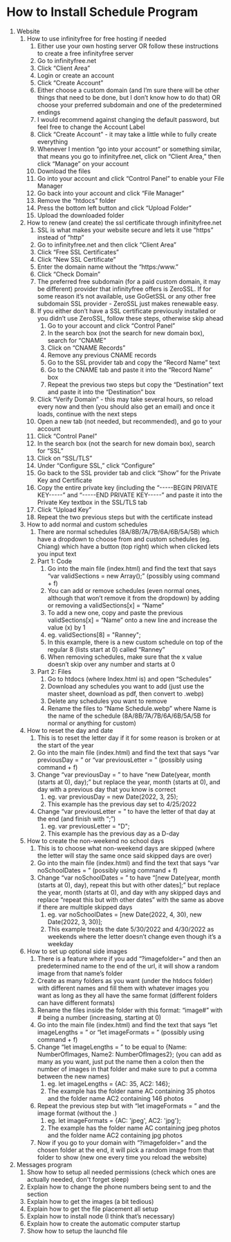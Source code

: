 # How to Install Schedule Program

1. Website
   1. How to use infinityfree for free hosting if needed
      1. Either use your own hosting server OR follow these instructions to create a free infinityfree server
      2. Go to infinityfree.net
      3. Click “Client Area”
      4. Login or create an account
      5. Click “Create Account”
      6. Either choose a custom domain (and I’m sure there will be other things that need to be done, but I don’t know how to do that) OR choose your preferred subdomain and one of the predetermined endings
      7. I would recommend against changing the default password, but feel free to change the Account Label
      8. Click “Create Account” - it may take a little while to fully create everything
      9. Whenever I mention “go into your account” or something similar, that means you go to infinityfree.net, click on “Client Area,” then click “Manage” on your account
      10. Download the files
      11. Go into your account and click “Control Panel” to enable your File Manager
      12. Go back into your account and click “File Manager”
      13. Remove the “htdocs” folder
      14. Press the bottom left button and click “Upload Folder”
      15. Upload the downloaded folder
   2. How to renew (and create) the ssl certificate through infinityfree.net
      1. SSL is what makes your website secure and lets it use “https” instead of “http”
      2. Go to infinityfree.net and then click “Client Area”
      3. Click “Free SSL Certificates”
      4. Click “New SSL Certificate”
      5. Enter the domain name without the “https:/www.”
      6. Click “Check Domain”
      7. The preferred free subdomain (for a paid custom domain, it may be different) provider that infinityfree offers is ZeroSSL. If for some reason it’s not available, use GoGetSSL or any other free subdomain SSL provider - ZeroSSL just makes renewable easy.
      8. If you either don’t have a SSL certificate previously installed or you didn’t use ZeroSSL, follow these steps, otherwise skip ahead
         1. Go to your account and click “Control Panel”
         2. In the search box (not the search for new domain box), search for “CNAME”
         3. Click on “CNAME Records”
         4. Remove any previous CNAME records
         5. Go to the SSL provider tab and copy the “Record Name” text
         6. Go to the CNAME tab and paste it into the “Record Name” box
         7. Repeat the previous two steps but copy the “Destination” text and paste it into the “Destination” box
      9. Click “Verify Domain” - this may take several hours, so reload every now and then (you should also get an email) and once it loads, continue with the next steps
      10. Open a new tab (not needed, but recommended), and go to your account
      11. Click “Control Panel”
      12. In the search box (not the search for new domain box), search for “SSL”
      13. Click on “SSL/TLS”
      14. Under “Configure SSL,” click “Configure”
      15. Go back to the SSL provider tab and click “Show” for the Private Key and Certificate
      16. Copy the entire private key (including the “-----BEGIN PRIVATE KEY-----” and “-----END PRIVATE KEY-----” and paste it into the Private Key textbox in the SSL/TLS tab
      17. Click “Upload Key”
      18. Repeat the two previous steps but with the certificate instead
   3. How to add normal and custom schedules
      1. There are normal schedules (8A/8B/7A/7B/6A/6B/5A/5B) which have a dropdown to choose from and custom schedules (eg. Chiang) which have a button (top right) which when clicked lets you input text
      2. Part 1: Code
         1. Go into the main file (index.html) and find the text that says “var validSections = new Array();” (possibly using command + f)
         2. You can add or remove schedules (even normal ones, although that won’t remove it from the dropdown) by adding or removing a validSections[x] = “Name”
         3. To add a new one, copy and paste the previous validSections[x] = “Name” onto a new line and increase the value (x) by 1
         4. eg. validSections[8] = "Ranney";
         5. In this example, there is a new custom schedule on top of the regular 8 (lists start at 0) called “Ranney”
         6. When removing schedules, make sure that the x value doesn’t skip over any number and starts at 0
      3. Part 2: Files
         1. Go to htdocs (where Index.html is) and open “Schedules”
         2. Download any schedules you want to add (just use the master sheet, download as pdf, then convert to .webp)
         3. Delete any schedules you want to remove
         4. Rename the files to “Name Schedule.webp” where Name is the name of the schedule (8A/8B/7A/7B/6A/6B/5A/5B for normal or anything for custom)
   4. How to reset the day and date
      1. This is to reset the letter day if it for some reason is broken or at the start of the year
      2. Go into the main file (index.html) and find the text that says “var previousDay = ” or “var previousLetter = ” (possibly using command + f)
      3. Change “var previousDay = ” to have “new Date(year, month (starts at 0), day);” but replace the year, month (starts at 0), and day with a previous day that you know is correct
         1. eg. var previousDay = new Date(2022, 3, 25);
         2. This example has the previous day set to 4/25/2022
      4. Change “var previousLetter = ” to have the letter of that day at the end (and finish with “;”)
         1. eg. var previousLetter = "D";
         2. This example has the previous day as a D-day
   5. How to create the non-weekend no school days
      1. This is to choose what non-weekend days are skipped (where the letter will stay the same once said skipped days are over)
      2. Go into the main file (index.html) and find the text that says “var noSchoolDates = ” (possibly using command + f)
      3. Change “var noSchoolDates = ” to have “[new Date(year, month (starts at 0), day), repeat this but with other dates];” but replace the year, month (starts at 0), and day with any skipped days and replace “repeat this but with other dates” with the same as above if there are multiple skipped days
         1. eg. var noSchoolDates = [new Date(2022, 4, 30), new Date(2022, 3, 30)];
         2. This example treats the date 5/30/2022 and 4/30/2022 as weekends where the letter doesn’t change even though it’s a weekday
   6. How to set up optional side images
      1. There is a feature where if you add “?imagefolder=” and then an predetermined name to the end of the url, it will show a random image from that name’s folder
      2. Create as many folders as you want (under the htdocs folder) with different names and fill them with whatever images you want as long as they all have the same format (different folders can have different formats)
      3. Rename the files inside the folder with this format: “image#” with # being a number (increasing, starting at 0)
      4. Go into the main file (index.html) and find the text that says “let imageLengths = ” or “let imageFormats = ” (possibly using command + f)
      5. Change “let imageLengths = ” to be equal to {Name: NumberOfImages, Name2: NumberOfImages2}; (you can add as many as you want, just put the name then a colon then the number of images in that folder and make sure to put a comma between the new names)
         1. eg. let imageLengths = {AC: 35, AC2: 146};
         2. The example has the folder name AC containing 35 photos and the folder name AC2 containing 146 photos
      6. Repeat the previous step but with “let imageFormats = ” and the image format (without the .)
         1. eg. let imageFormats = {AC: 'jpeg', AC2: 'jpg'};
         2. The example has the folder name AC containing jpeg photos and the folder name AC2 containing jpg photos
      7. Now if you go to your domain with “?imagefolder=” and the chosen folder at the end, it will pick a random image from that folder to show (new one every time you reload the website)
2. Messages program
   1. Show how to setup all needed permissions (check which ones are actually needed, don't forget sleep)
   2. Explain how to change the phone numbers being sent to and the section
   3. Explain how to get the images (a bit tedious)
   4. Explain how to get the file placement all setup
   5. Explain how to install node (I think that’s necessary)
   6. Explain how to create the automatic computer startup
   7. Show how to setup the launchd file
